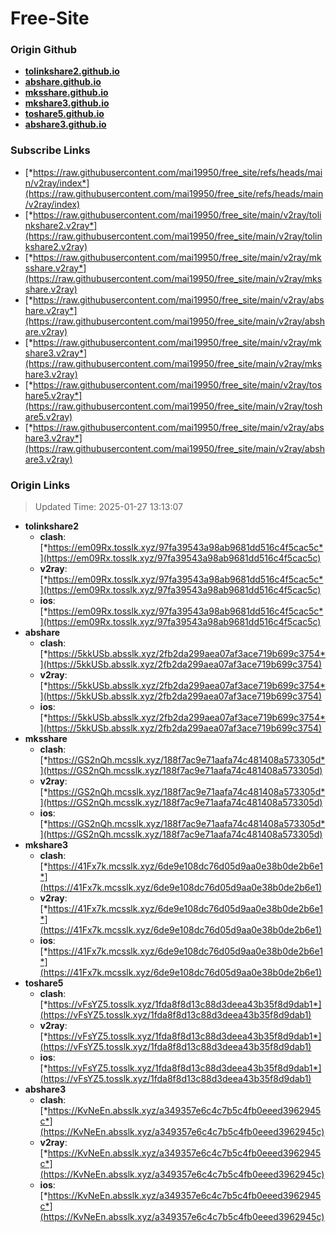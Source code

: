 # Free-Site

### Origin Github

- [**tolinkshare2.github.io**](https://github.com/tolinkshare2/tolinkshare2.github.io)
- [**abshare.github.io**](https://github.com/abshare/abshare.github.io)
- [**mksshare.github.io**](https://github.com/mksshare/mksshare.github.io)
- [**mkshare3.github.io**](https://github.com/mkshare3/mkshare3.github.io)
- [**toshare5.github.io**](https://github.com/toshare5/toshare5.github.io)
- [**abshare3.github.io**](https://github.com/abshare3/abshare3.github.io)

### Subscribe Links

- [*https://raw.githubusercontent.com/mai19950/free_site/refs/heads/main/v2ray/index*](https://raw.githubusercontent.com/mai19950/free_site/refs/heads/main/v2ray/index)
- [*https://raw.githubusercontent.com/mai19950/free_site/main/v2ray/tolinkshare2.v2ray*](https://raw.githubusercontent.com/mai19950/free_site/main/v2ray/tolinkshare2.v2ray)
- [*https://raw.githubusercontent.com/mai19950/free_site/main/v2ray/mksshare.v2ray*](https://raw.githubusercontent.com/mai19950/free_site/main/v2ray/mksshare.v2ray)
- [*https://raw.githubusercontent.com/mai19950/free_site/main/v2ray/abshare.v2ray*](https://raw.githubusercontent.com/mai19950/free_site/main/v2ray/abshare.v2ray)
- [*https://raw.githubusercontent.com/mai19950/free_site/main/v2ray/mkshare3.v2ray*](https://raw.githubusercontent.com/mai19950/free_site/main/v2ray/mkshare3.v2ray)
- [*https://raw.githubusercontent.com/mai19950/free_site/main/v2ray/toshare5.v2ray*](https://raw.githubusercontent.com/mai19950/free_site/main/v2ray/toshare5.v2ray)
- [*https://raw.githubusercontent.com/mai19950/free_site/main/v2ray/abshare3.v2ray*](https://raw.githubusercontent.com/mai19950/free_site/main/v2ray/abshare3.v2ray)

### Origin Links

> Updated Time: 2025-01-27 13:13:07

- **tolinkshare2**
  - **clash**: [*https://em09Rx.tosslk.xyz/97fa39543a98ab9681dd516c4f5cac5c*](https://em09Rx.tosslk.xyz/97fa39543a98ab9681dd516c4f5cac5c)
  - **v2ray**: [*https://em09Rx.tosslk.xyz/97fa39543a98ab9681dd516c4f5cac5c*](https://em09Rx.tosslk.xyz/97fa39543a98ab9681dd516c4f5cac5c)
  - **ios**: [*https://em09Rx.tosslk.xyz/97fa39543a98ab9681dd516c4f5cac5c*](https://em09Rx.tosslk.xyz/97fa39543a98ab9681dd516c4f5cac5c)
- **abshare**
  - **clash**: [*https://5kkUSb.absslk.xyz/2fb2da299aea07af3ace719b699c3754*](https://5kkUSb.absslk.xyz/2fb2da299aea07af3ace719b699c3754)
  - **v2ray**: [*https://5kkUSb.absslk.xyz/2fb2da299aea07af3ace719b699c3754*](https://5kkUSb.absslk.xyz/2fb2da299aea07af3ace719b699c3754)
  - **ios**: [*https://5kkUSb.absslk.xyz/2fb2da299aea07af3ace719b699c3754*](https://5kkUSb.absslk.xyz/2fb2da299aea07af3ace719b699c3754)
- **mksshare**
  - **clash**: [*https://GS2nQh.mcsslk.xyz/188f7ac9e71aafa74c481408a573305d*](https://GS2nQh.mcsslk.xyz/188f7ac9e71aafa74c481408a573305d)
  - **v2ray**: [*https://GS2nQh.mcsslk.xyz/188f7ac9e71aafa74c481408a573305d*](https://GS2nQh.mcsslk.xyz/188f7ac9e71aafa74c481408a573305d)
  - **ios**: [*https://GS2nQh.mcsslk.xyz/188f7ac9e71aafa74c481408a573305d*](https://GS2nQh.mcsslk.xyz/188f7ac9e71aafa74c481408a573305d)
- **mkshare3**
  - **clash**: [*https://41Fx7k.mcsslk.xyz/6de9e108dc76d05d9aa0e38b0de2b6e1*](https://41Fx7k.mcsslk.xyz/6de9e108dc76d05d9aa0e38b0de2b6e1)
  - **v2ray**: [*https://41Fx7k.mcsslk.xyz/6de9e108dc76d05d9aa0e38b0de2b6e1*](https://41Fx7k.mcsslk.xyz/6de9e108dc76d05d9aa0e38b0de2b6e1)
  - **ios**: [*https://41Fx7k.mcsslk.xyz/6de9e108dc76d05d9aa0e38b0de2b6e1*](https://41Fx7k.mcsslk.xyz/6de9e108dc76d05d9aa0e38b0de2b6e1)
- **toshare5**
  - **clash**: [*https://vFsYZ5.tosslk.xyz/1fda8f8d13c88d3deea43b35f8d9dab1*](https://vFsYZ5.tosslk.xyz/1fda8f8d13c88d3deea43b35f8d9dab1)
  - **v2ray**: [*https://vFsYZ5.tosslk.xyz/1fda8f8d13c88d3deea43b35f8d9dab1*](https://vFsYZ5.tosslk.xyz/1fda8f8d13c88d3deea43b35f8d9dab1)
  - **ios**: [*https://vFsYZ5.tosslk.xyz/1fda8f8d13c88d3deea43b35f8d9dab1*](https://vFsYZ5.tosslk.xyz/1fda8f8d13c88d3deea43b35f8d9dab1)
- **abshare3**
  - **clash**: [*https://KvNeEn.absslk.xyz/a349357e6c4c7b5c4fb0eeed3962945c*](https://KvNeEn.absslk.xyz/a349357e6c4c7b5c4fb0eeed3962945c)
  - **v2ray**: [*https://KvNeEn.absslk.xyz/a349357e6c4c7b5c4fb0eeed3962945c*](https://KvNeEn.absslk.xyz/a349357e6c4c7b5c4fb0eeed3962945c)
  - **ios**: [*https://KvNeEn.absslk.xyz/a349357e6c4c7b5c4fb0eeed3962945c*](https://KvNeEn.absslk.xyz/a349357e6c4c7b5c4fb0eeed3962945c)
